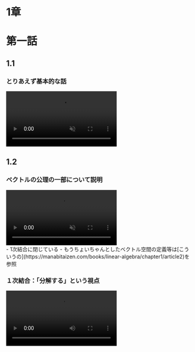 1章
===
# 第一話
## 1.1
### とりあえず基本的な話
<div><video controls src="https://github.com/user-attachments/assets/a144184f-032c-4b3d-9245-972a6e0dd0ef" muted="true"></video></div>


## 1.2
### ベクトルの公理の一部について説明
<div><video controls src="https://github.com/user-attachments/assets/cf40c602-aec8-4475-b3ca-85f5e5a9b61c" muted="true"></video></div>
- 1次結合に閉じている
- もうちょいちゃんとしたベクトル空間の定義等は[こういうの](https://manabitaizen.com/books/linear-algebra/chapter1/article2)を参照

### １次結合：「分解する」という視点
<div><video controls src="https://github.com/user-attachments/assets/807d19b8-e990-4389-8759-3e83da5597eb"></video></div>


